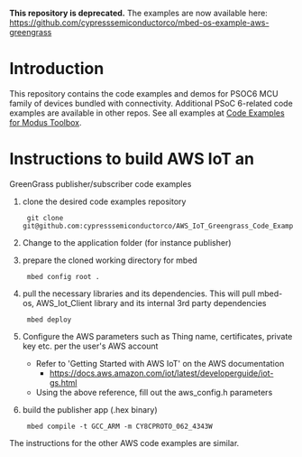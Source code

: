 **This repository is deprecated.** The examples are now available here: https://github.com/cypresssemiconductorco/mbed-os-example-aws-greengrass

# Introduction
This repository contains the code examples and demos for PSOC6 MCU family of devices bundled with connectivity. Additional PSoC 6-related code examples are available in other repos. See all examples at [Code Examples for Modus Toolbox](https://github.com/cypresssemiconductorco/Code-Examples-for-ModusToolbox-Software).

# Instructions to build AWS IoT an
GreenGrass publisher/subscriber code examples

1. clone the desired code examples repository
 
	    git clone git@github.com:cypresssemiconductorco/AWS_IoT_Greengrass_Code_Examples.git

2. Change to the application folder (for instance publisher)

3. prepare the cloned working directory for mbed
        
        mbed config root .

4. pull the necessary libraries and its dependencies.
This will pull mbed-os, AWS_Iot_Client library and its internal 3rd party dependencies

        mbed deploy

5. Configure the AWS parameters such as Thing name, certificates, private key etc. per the user's AWS account
	- Refer to 'Getting Started with AWS IoT' on the AWS documentation
	    - https://docs.aws.amazon.com/iot/latest/developerguide/iot-gs.html
	- Using the above reference, fill out the aws_config.h parameters

6. build the publisher app (.hex binary)

        mbed compile -t GCC_ARM -m CY8CPROTO_062_4343W  

The instructions for the other AWS code examples are similar.
